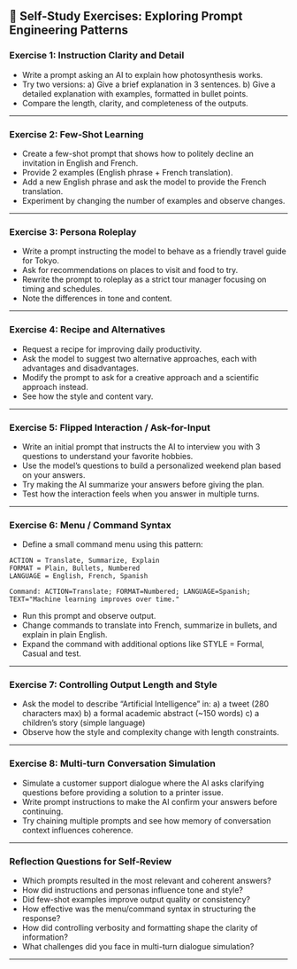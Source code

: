 ## 🎯 Self-Study Exercises: Exploring Prompt Engineering Patterns

### Exercise 1: Instruction Clarity and Detail

- Write a prompt asking an AI to explain how photosynthesis works.
- Try two versions:
a) Give a brief explanation in 3 sentences.
b) Give a detailed explanation with examples, formatted in bullet points.
- Compare the length, clarity, and completeness of the outputs.

***

### Exercise 2: Few-Shot Learning

- Create a few-shot prompt that shows how to politely decline an invitation in English and French.
- Provide 2 examples (English phrase + French translation).
- Add a new English phrase and ask the model to provide the French translation.
- Experiment by changing the number of examples and observe changes.

***

### Exercise 3: Persona Roleplay

- Write a prompt instructing the model to behave as a friendly travel guide for Tokyo.
- Ask for recommendations on places to visit and food to try.
- Rewrite the prompt to roleplay as a strict tour manager focusing on timing and schedules.
- Note the differences in tone and content.

***

### Exercise 4: Recipe and Alternatives

- Request a recipe for improving daily productivity.
- Ask the model to suggest two alternative approaches, each with advantages and disadvantages.
- Modify the prompt to ask for a creative approach and a scientific approach instead.
- See how the style and content vary.

***

### Exercise 5: Flipped Interaction / Ask-for-Input

- Write an initial prompt that instructs the AI to interview you with 3 questions to understand your favorite hobbies.
- Use the model’s questions to build a personalized weekend plan based on your answers.
- Try making the AI summarize your answers before giving the plan.
- Test how the interaction feels when you answer in multiple turns.

***

### Exercise 6: Menu / Command Syntax

- Define a small command menu using this pattern:

```
ACTION = Translate, Summarize, Explain  
FORMAT = Plain, Bullets, Numbered  
LANGUAGE = English, French, Spanish  

Command: ACTION=Translate; FORMAT=Numbered; LANGUAGE=Spanish; TEXT="Machine learning improves over time."
```

- Run this prompt and observe output.
- Change commands to translate into French, summarize in bullets, and explain in plain English.
- Expand the command with additional options like STYLE = Formal, Casual and test.

***

### Exercise 7: Controlling Output Length and Style

- Ask the model to describe “Artificial Intelligence” in:
a) a tweet (280 characters max)
b) a formal academic abstract (~150 words)
c) a children’s story (simple language)
- Observe how the style and complexity change with length constraints.

***

### Exercise 8: Multi-turn Conversation Simulation

- Simulate a customer support dialogue where the AI asks clarifying questions before providing a solution to a printer issue.
- Write prompt instructions to make the AI confirm your answers before continuing.
- Try chaining multiple prompts and see how memory of conversation context influences coherence.

***

### Reflection Questions for Self-Review

- Which prompts resulted in the most relevant and coherent answers?
- How did instructions and personas influence tone and style?
- Did few-shot examples improve output quality or consistency?
- How effective was the menu/command syntax in structuring the response?
- How did controlling verbosity and formatting shape the clarity of information?
- What challenges did you face in multi-turn dialogue simulation?

***
